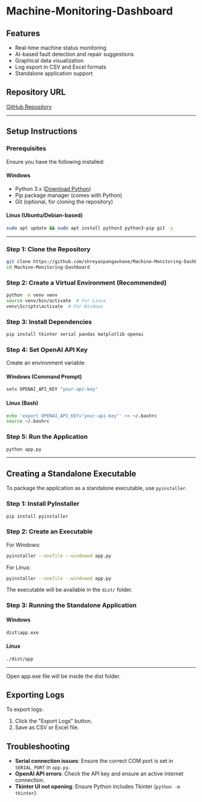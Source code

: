# Machine-Monitoring-Dashboard


## Features
- Real-time machine status monitoring
- AI-based fault detection and repair suggestions
- Graphical data visualization
- Log export in CSV and Excel formats
- Standalone application support

## Repository URL
[GitHub Repository](https://github.com/shreyaspangavhane/Machine-Monitoring-Dashboard)

---

## Setup Instructions

### Prerequisites
Ensure you have the following installed:

#### Windows
- Python 3.x ([Download Python](https://www.python.org/downloads/))
- Pip package manager (comes with Python)
- Git (optional, for cloning the repository)

#### Linux (Ubuntu/Debian-based)
```bash
sudo apt update && sudo apt install python3 python3-pip git -y
```

---

### Step 1: Clone the Repository
```bash
git clone https://github.com/shreyaspangavhane/Machine-Monitoring-Dashboard.git
cd Machine-Monitoring-Dashboard
```

### Step 2: Create a Virtual Environment (Recommended)
```bash
python -m venv venv
source venv/bin/activate  # For Linux
venv\Scripts\activate  # For Windows
```

### Step 3: Install Dependencies
```bash
pip install tkinter serial pandas matplotlib openai
```

### Step 4: Set OpenAI API Key
Create an environment variable:

#### Windows (Command Prompt)
```cmd
setx OPENAI_API_KEY "your-api-key"
```

#### Linux (Bash)
```bash
echo 'export OPENAI_API_KEY="your-api-key"' >> ~/.bashrc
source ~/.bashrc
```

### Step 5: Run the Application
```bash
python app.py
```

---

## Creating a Standalone Executable
To package the application as a standalone executable, use `pyinstaller`.

### Step 1: Install PyInstaller
```bash
pip install pyinstaller
```

### Step 2: Create an Executable
For Windows:
```cmd
pyinstaller --onefile --windowed app.py
```
For Linux:
```bash
pyinstaller --onefile --windowed app.py
```
The executable will be available in the `dist/` folder.

### Step 3: Running the Standalone Application
#### Windows
```cmd
dist\app.exe
```
#### Linux
```bash
./dist/app
```

---
Open app.exe file will be inside the dist folder.

## Exporting Logs
To export logs:
1. Click the "Export Logs" button.
2. Save as CSV or Excel file.

## Troubleshooting
- **Serial connection issues**: Ensure the correct COM port is set in `SERIAL_PORT` in `app.py`.
- **OpenAI API errors**: Check the API key and ensure an active internet connection.
- **Tkinter UI not opening**: Ensure Python includes Tkinter (`python -m tkinter`).


